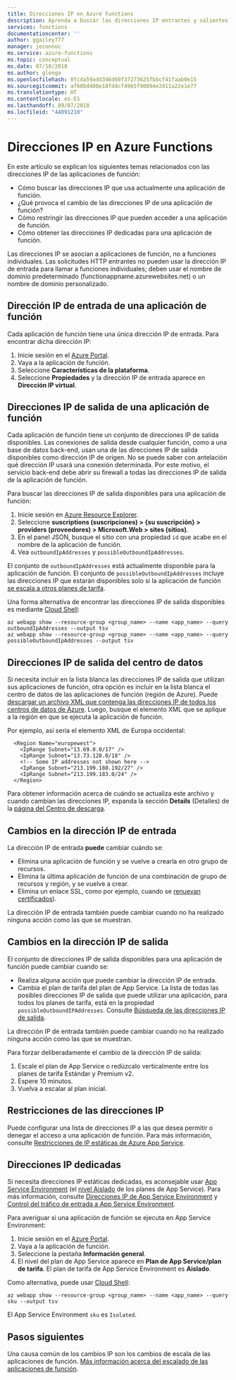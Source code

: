```yaml
---
title: Direcciones IP en Azure Functions
description: Aprenda a buscar las direcciones IP entrantes y salientes de aplicaciones de función y descubra qué es lo que hace que cambien.
services: functions
documentationcenter: ''
author: ggailey777
manager: jeconnoc
ms.service: azure-functions
ms.topic: conceptual
ms.date: 07/18/2018
ms.author: glenga
ms.openlocfilehash: 0fcda59add346d60f37273625fbbcf41faab0e15
ms.sourcegitcommit: af60bd400e18fd4cf4965f90094e2411a22e1e77
ms.translationtype: HT
ms.contentlocale: es-ES
ms.lasthandoff: 09/07/2018
ms.locfileid: "44091210"
---
```

# <a name="ip-addresses-in-azure-functions"></a>Direcciones IP en Azure Functions

En este artículo se explican los siguientes temas relacionados con las direcciones IP de las aplicaciones de función:

* Cómo buscar las direcciones IP que usa actualmente una aplicación de función.
* ¿Qué provoca el cambio de las direcciones IP de una aplicación de función?
* Cómo restringir las direcciones IP que pueden acceder a una aplicación de función.
* Cómo obtener las direcciones IP dedicadas para una aplicación de función.

Las direcciones IP se asocian a aplicaciones de función, no a funciones individuales. Las solicitudes HTTP entrantes no pueden usar la dirección IP de entrada para llamar a funciones individuales; deben usar el nombre de dominio predeterminado (functionappname.azurewebsites.net) o un nombre de dominio personalizado.

## <a name="function-app-inbound-ip-address"></a>Dirección IP de entrada de una aplicación de función

Cada aplicación de función tiene una única dirección IP de entrada. Para encontrar dicha dirección IP:

1. Inicie sesión en el [Azure Portal](https://portal.azure.com).
2. Vaya a la aplicación de función.
3. Seleccione **Características de la plataforma**.
4. Seleccione **Propiedades** y la dirección IP de entrada aparece en **Dirección IP virtual**.

## <a name="find-outbound-ip-addresses"></a>Direcciones IP de salida de una aplicación de función

Cada aplicación de función tiene un conjunto de direcciones IP de salida disponibles. Las conexiones de salida desde cualquier función, como a una base de datos back-end, usan una de las direcciones IP de salida disponibles como dirección IP de origen. No se puede saber con antelación qué dirección IP usará una conexión determinada. Por este motivo, el servicio back-end debe abrir su firewall a todas las direcciones IP de salida de la aplicación de función.

Para buscar las direcciones IP de salida disponibles para una aplicación de función:

1. Inicie sesión en [Azure Resource Explorer](https://resources.azure.com).
2. Seleccione **suscriptions (suscripciones) > {su suscripción} > providers (proveedores) > Microsoft.Web > sites (sitios)**.
3. En el panel JSON, busque el sitio con una propiedad `id` que acabe en el nombre de la aplicación de función.
4. Vea `outboundIpAddresses` y `possibleOutboundIpAddresses`. 

El conjunto de `outboundIpAddresses` está actualmente disponible para la aplicación de función. El conjunto de `possibleOutboundIpAddresses` incluye las direcciones IP que estarán disponibles solo si la aplicación de función [se escala a otros planes de tarifa](#outbound-ip-address-changes).

Una forma alternativa de encontrar las direcciones IP de salida disponibles es mediante [Cloud Shell](../cloud-shell/quickstart.md):

```azurecli-interactive
az webapp show --resource-group <group_name> --name <app_name> --query outboundIpAddresses --output tsv
az webapp show --resource-group <group_name> --name <app_name> --query possibleOutboundIpAddresses --output tsv
```

## <a name="data-center-outbound-ip-addresses"></a>Direcciones IP de salida del centro de datos

Si necesita incluir en la lista blanca las direcciones IP de salida que utilizan sus aplicaciones de función, otra opción es incluir en la lista blanca el centro de datos de las aplicaciones de función (región de Azure). Puede [descargar un archivo XML que contenga las direcciones IP de todos los centros de datos de Azure](https://www.microsoft.com/en-us/download/details.aspx?id=41653). Luego, busque el elemento XML que se aplique a la región en que se ejecuta la aplicación de función.

Por ejemplo, así sería el elemento XML de Europa occidental:

```
  <Region Name="europewest">
    <IpRange Subnet="13.69.0.0/17" />
    <IpRange Subnet="13.73.128.0/18" />
    <!-- Some IP addresses not shown here -->
    <IpRange Subnet="213.199.180.192/27" />
    <IpRange Subnet="213.199.183.0/24" />
  </Region>
```

 Para obtener información acerca de cuándo se actualiza este archivo y cuando cambian las direcciones IP, expanda la sección **Details** (Detalles) de la [página del Centro de descarga](https://www.microsoft.com/en-us/download/details.aspx?id=41653).

## <a name="inbound-ip-address-changes"></a>Cambios en la dirección IP de entrada

 La dirección IP de entrada **puede** cambiar cuándo se:

- Elimina una aplicación de función y se vuelve a crearla en otro grupo de recursos.
- Elimina la última aplicación de función de una combinación de grupo de recursos y región, y se vuelve a crear.
- Elimina un enlace SSL, como por ejemplo, cuando se [renuevan certificados](../app-service/app-service-web-tutorial-custom-ssl.md#renew-certificates)).

La dirección IP de entrada también puede cambiar cuando no ha realizado ninguna acción como las que se muestran.

## <a name="outbound-ip-address-changes"></a>Cambios en la dirección IP de salida

El conjunto de direcciones IP de salida disponibles para una aplicación de función puede cambiar cuando se:

* Realiza alguna acción que puede cambiar la dirección IP de entrada.
* Cambia el plan de tarifa del plan de App Service. La lista de todas las posibles direcciones IP de salida que puede utilizar una aplicación, para todos los planes de tarifa, está en la propiedad `possibleOutboundIPAddresses`. Consulte [Búsqueda de las direcciones IP de salida](#find-outbound-ip-addresses).

La dirección IP de entrada también puede cambiar cuando no ha realizado ninguna acción como las que se muestran.

Para forzar deliberadamente el cambio de la dirección IP de salida:

1. Escale el plan de App Service o redúzcalo verticalmente entre los planes de tarifa Estándar y Premium v2.
2. Espere 10 minutos.
3. Vuelva a escalar al plan inicial.

## <a name="ip-address-restrictions"></a>Restricciones de las direcciones IP

Puede configurar una lista de direcciones IP a las que desea permitir o denegar el acceso a una aplicación de función. Para más información, consulte [Restricciones de IP estáticas de Azure App Service](../app-service/app-service-ip-restrictions.md).

## <a name="dedicated-ip-addresses"></a>Direcciones IP dedicadas

Si necesita direcciones IP estáticas dedicadas, es aconsejable usar [App Service Environment](../app-service/environment/intro.md) (el [nivel Aislado](https://azure.microsoft.com/pricing/details/app-service/) de los planes de App Service). Para más información, consulte [Direcciones IP de App Service Environment](../app-service/environment/network-info.md#ase-ip-addresses) y [Control del tráfico de entrada a App Service Environment](../app-service/environment/app-service-app-service-environment-control-inbound-traffic.md).

Para averiguar si una aplicación de función se ejecuta en App Service Environment:

1. Inicie sesión en el [Azure Portal](https://portal.azure.com).
2. Vaya a la aplicación de función.
3. Seleccione la pestaña **Información general**.
4. El nivel del plan de App Service aparece en **Plan de App Service/plan de tarifa**. El plan de tarifa de App Service Environment es **Aislado**.
 
Como alternativa, puede usar [Cloud Shell](../cloud-shell/quickstart.md):

```azurecli-interactive
az webapp show --resource-group <group_name> --name <app_name> --query sku --output tsv
```

El App Service Environment `sku` es `Isolated`.

## <a name="next-steps"></a>Pasos siguientes

Una causa común de los cambios IP son los cambios de escala de las aplicaciones de función. [Más información acerca del escalado de las aplicaciones de función](functions-scale.md).

